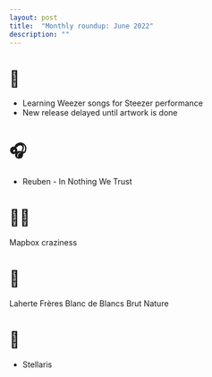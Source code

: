 ```yaml
---
layout: post
title:  "Monthly roundup: June 2022"
description: ""
---
```


# 🎸

* Learning Weezer songs for Steezer performance
* New release delayed until artwork is done

# 🎧

* Reuben - In Nothing We Trust

# 👨‍💻

Mapbox craziness

# 🍷

Laherte Frères Blanc de Blancs Brut Nature


# 🎲

* Stellaris
